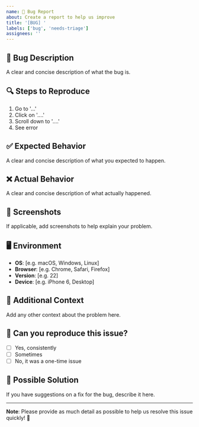 ```yaml
---
name: 🐛 Bug Report
about: Create a report to help us improve
title: '[BUG] '
labels: ['bug', 'needs-triage']
assignees: ''
---
```


## 🐛 **Bug Description**
A clear and concise description of what the bug is.

## 🔍 **Steps to Reproduce**
1. Go to '...'
2. Click on '....'
3. Scroll down to '....'
4. See error

## ✅ **Expected Behavior**
A clear and concise description of what you expected to happen.

## ❌ **Actual Behavior**
A clear and concise description of what actually happened.

## 📸 **Screenshots**
If applicable, add screenshots to help explain your problem.

## 🖥️ **Environment**
- **OS**: [e.g. macOS, Windows, Linux]
- **Browser**: [e.g. Chrome, Safari, Firefox]
- **Version**: [e.g. 22]
- **Device**: [e.g. iPhone 6, Desktop]

## 📱 **Additional Context**
Add any other context about the problem here.

## 🧪 **Can you reproduce this issue?**
- [ ] Yes, consistently
- [ ] Sometimes
- [ ] No, it was a one-time issue

## 🔧 **Possible Solution**
If you have suggestions on a fix for the bug, describe it here.

---

**Note**: Please provide as much detail as possible to help us resolve this issue quickly! 🚀

